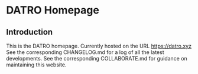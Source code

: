 # DATRO Homepage

## Introduction

This is the DATRO homepage. Currently hosted on the URL https://datro.xyz
See the corresponding CHANGELOG.md for a log of all the latest developments.
See the corresponding COLLABORATE.md for guidance on maintaining this website. 

